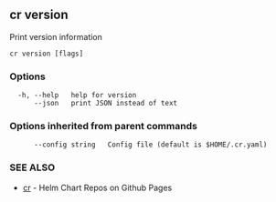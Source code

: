 ## cr version

Print version information

```
cr version [flags]
```

### Options

```
  -h, --help   help for version
      --json   print JSON instead of text
```

### Options inherited from parent commands

```
      --config string   Config file (default is $HOME/.cr.yaml)
```

### SEE ALSO

* [cr](cr.md)	 - Helm Chart Repos on Github Pages

